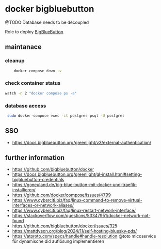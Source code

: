 # docker bigbluebutton
@TODO Database needs to be decoupled 

Role to deploy [BigBlueButton](https://bigbluebutton.org/). 

## maintanace

### cleanup
```bash
    docker compose down -v
```

### check container status 
```bash
watch -n 2 "docker compose ps -a"
```

### database access
```bash
 sudo docker-compose exec -it postgres psql -U postgres
```

## SSO
- https://docs.bigbluebutton.org/greenlight/v3/external-authentication/

## further information
- https://github.com/bigbluebutton/docker
- https://docs.bigbluebutton.org/greenlight/gl-install.html#setting-bigbluebutton-credentials
- https://goneuland.de/big-blue-button-mit-docker-und-traefik-installieren/
- https://github.com/docker/compose/issues/4799
- https://www.cyberciti.biz/faq/linux-command-to-remove-virtual-interfaces-or-network-aliases/
- https://www.cyberciti.biz/faq/linux-restart-network-interface/
- https://stackoverflow.com/questions/53347951/docker-network-not-found
- https://github.com/bigbluebutton/docker/issues/325
- https://mattdyson.org/blog/2024/11/self-hosting-bluesky-pds/
- https://atproto.com/specs/handle#handle-resolution @toto micoservice für dynamische did auflösung implementieren
